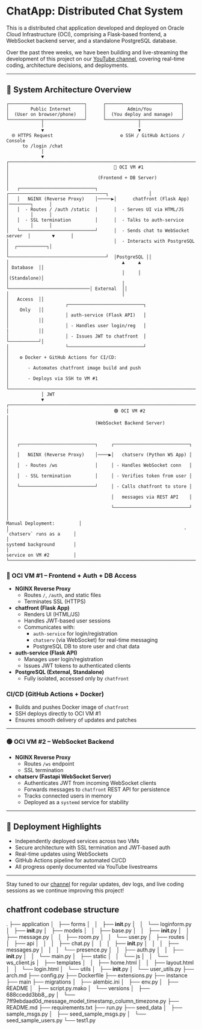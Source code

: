 # ChatApp: Distributed Chat System

This is a distributed chat application developed and deployed on Oracle Cloud Infrastructure (OCI), comprising a Flask-based frontend, a WebSocket backend server, and a standalone PostgreSQL database.

Over the past three weeks, we have been building and live-streaming the development of this project on our [YouTube channel](https://www.youtube.com/watch?v=I__C33kdx5A&list=PL9Y1FPcAeZr21m8n7dkynGRS-qvOsg3Ld), covering real-time coding, architecture decisions, and deployments.

---

## 📐 System Architecture Overview
```
┌────────────────────────────┐      ┌────────────────────────────┐
│        Public Internet     │      │        Admin/You           │
│  (User on browser/phone)   │      │  (You deploy and manage)   │
└────────────┬───────────────┘      └────────────┬───────────────┘
             │                                   │
             ▼                                   ▼
  🌐 HTTPS Request                         ⚙️ SSH / GitHub Actions / Console
      to /login /chat
             │
             ▼
┌────────────────────────────────────────────────────────────────────────────────────────────┐
│                                       🔵 OCI VM #1                                         │
│                                 (Frontend + DB Server)                                     │
│   ┌────────────────────────────┐      ┌────────────────────────────────────┐               │
│   │   NGINX (Reverse Proxy)    │─────▶│      chatfront (Flask App)         │────────┐      │
│   │  - Routes / /auth /static  │      │  - Serves UI via HTML/JS           │        │      │
│   │  - SSL termination         │      │  - Talks to auth-service           │        │      │
│   └────────────────────────────┘      │  - Sends chat to WebSocket server  │        ▼      │
│                                       │  - Interacts with PostgreSQL       │  ┌───────────┐│
│                                       └────────────────────────────────────┘  │PostgreSQL ││
│                                          ▲     ▲                              │ Database  ││
│                                          │     │                              │(Standalone)│
│                                          │     └──────────────────────────────│ External  ││
│                                          │                                    │   Access  ││
│                     ┌────────────────────────────┐                            │    Only   ││
│                     │ auth-service (Flask API)   │                            │           ││
│                     │ - Handles user login/reg   │                            |           ││
│                     │ - Issues JWT to chatfront  │                            └───────────┘│ 
│                     └────────────────────────────┘                                         │
│    ⚙️ Docker + GitHub Actions for CI/CD:                                                   │
│       - Automates chatfront image build and push                                           │
│       - Deploys via SSH to VM #1                                                           │
└────────────────────────────────────────────────────────────────────────────────────────────┘
             │ JWT
             ▼
┌────────────────────────────────────────────────────────────────────────────────────────────┐
│                                       🟢 OCI VM #2                                         │
│                                (WebSocket Backend Server)                                  │
│                                                                                            │
│   ┌────────────────────────────┐     ┌────────────────────────────┐                        │
│   │   NGINX (Reverse Proxy)    │────▶│   chatserv (Python WS App) │                        │
│   │  - Routes /ws              │     │ - Handles WebSocket conn   │                        │
│   │  - SSL termination         │     │ - Verifies token from user │                        │
│   └────────────────────────────┘     │ - Calls chatfront to store │                        │
│                                      │   messages via REST API    │                        │
│                                      └────────────────────────────┘                        │
│                                                                 Manual Deployment:         │
│                                                                 - `chatserv` runs as a     │
│                                                                   systemd background       │
│                                                                   service on VM #2         │
└────────────────────────────────────────────────────────────────────────────────────────────┘
```


### 🔵 OCI VM #1 – Frontend + Auth + DB Access
- **NGINX Reverse Proxy**
  - Routes `/`, `/auth`, and static files
  - Terminates SSL (HTTPS)
- **chatfront (Flask App)**
  - Renders UI (HTML/JS)
  - Handles JWT-based user sessions
  - Communicates with:
    - `auth-service` for login/registration
    - `chatserv` (via WebSocket) for real-time messaging
    - PostgreSQL DB to store user and chat data
- **auth-service (Flask API)**
  - Manages user login/registration
  - Issues JWT tokens to authenticated clients
- **PostgreSQL (External, Standalone)**
  - Fully isolated, accessed only by `chatfront`

### CI/CD (GitHub Actions + Docker)
- Builds and pushes Docker image of `chatfront`
- SSH deploys directly to OCI VM #1
- Ensures smooth delivery of updates and patches

---

### 🟢 OCI VM #2 – WebSocket Backend
- **NGINX Reverse Proxy**
  - Routes `/ws` endpoint
  - SSL termination
- **chatserv (Fastapi WebSocket Server)**
  - Authenticates JWT from incoming WebSocket clients
  - Forwards messages to `chatfront` REST API for persistence
  - Tracks connected users in memory
  - Deployed as a `systemd` service for stability

---

## 🚀 Deployment Highlights
- Independently deployed services across two VMs
- Secure architecture with SSL termination and JWT-based auth
- Real-time updates using WebSockets
- GitHub Actions pipeline for automated CI/CD
- All progress openly documented via YouTube livestreams

---

Stay tuned to our [channel](https://www.youtube.com/@kadirtecs) for regular updates, dev logs, and live coding sessions as we continue improving this project!


## chatfront codebase structure

.
├── application
│   ├── forms
│   │   ├── __init__.py
│   │   └── loginform.py
│   ├── __init__.py
│   ├── models
│   │   ├── base.py
│   │   ├── __init__.py
│   │   ├── message.py
│   │   ├── room.py
│   │   └── user.py
│   ├── routes
│   │   ├── api
│   │   │   ├── chat.py
│   │   │   ├── __init__.py
│   │   │   ├── messages.py
│   │   │   └── presence.py
│   │   ├── auth.py
│   │   ├── __init__.py
│   │   └── main.py
│   ├── static
│   │   └── js
│   │       └── ws_client.js
│   ├── templates
│   │   ├── home.html
│   │   ├── layout.html
│   │   └── login.html
│   └── utils
│       ├── __init__.py
│       └── user_utils.py
├── arch.md
├── config.py
├── Dockerfile
├── extensions.py
├── instance
├── main
├── migrations
│   ├── alembic.ini
│   ├── env.py
│   ├── README
│   ├── script.py.mako
│   └── versions
│       ├── 688ccedd3bb8_.py
│       └── 7ff9ebdaad0d_message_model_timestamp_column_timezone.py
├── README.md
├── requirements.txt
├── run.py
├── seed_data
│   ├── sample_msgs.py
│   ├── seed_sample_msgs.py
│   └── seed_sample_users.py
└── test1.py
